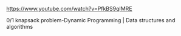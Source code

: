 https://www.youtube.com/watch?v=PfkBS9qIMRE

0/1 knapsack problem-Dynamic Programming | Data structures and algorithms